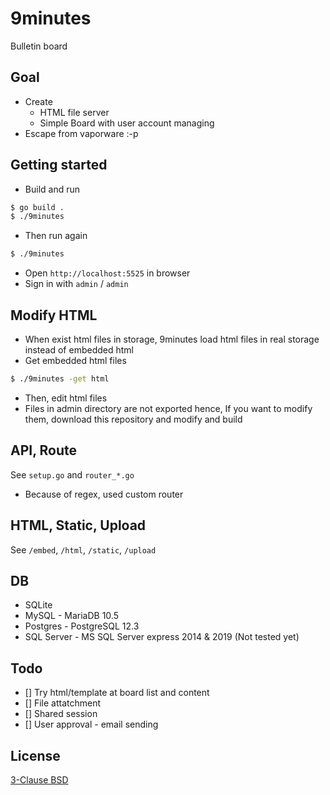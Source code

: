 # 9minutes

Bulletin board

## Goal

* Create
    * HTML file server
    * Simple Board with user account managing
* Escape from vaporware :-p

## Getting started

* Build and run
```sh
$ go build .
$ ./9minutes
```
* Then run again
```sh
$ ./9minutes
```
* Open `http://localhost:5525` in browser
* Sign in with `admin` / `admin`


## Modify HTML

* When exist html files in storage, 9minutes load html files in real storage instead of embedded html
* Get embedded html files
```sh
$ ./9minutes -get html
```
* Then, edit html files
* Files in admin directory are not exported hence, If you want to modify them, download this repository and modify and build


## API, Route

See `setup.go` and `router_*.go`

* Because of regex, used custom router


## HTML, Static, Upload

See `/embed`, `/html`, `/static`, `/upload`


## DB

* SQLite
* MySQL - MariaDB 10.5
* Postgres - PostgreSQL 12.3
* SQL Server - MS SQL Server express 2014 & 2019 (Not tested yet)


## Todo
* [] Try html/template at board list and content
* [] File attatchment
* [] Shared session
* [] User approval - email sending

## License

[3-Clause BSD](https://opensource.org/licenses/BSD-3-Clause)
